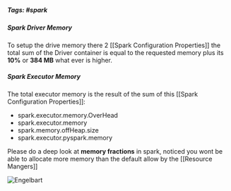 ##### Tags: #spark

##### Spark Driver Memory
To setup the drive memory there 2  [[Spark Configuration Properties]] the total sum of the Driver container is equal to the requested memory plus its **10%** or **384 MB** what ever is higher.


##### Spark Executor Memory
The total executor memory is the result of the sum of this [[Spark Configuration Properties]]:
 - spark.executor.memory.OverHead
- spark.executor.memory 
- spark.memory.offHeap.size 
- spark.executor.pyspark.memory 

Please do a deep look at **memory fractions** in spark, noticed you wont be able to allocate more memory than the default allow by the [[Resource Mangers]]


![Engelbart](https://www.scholarnest.com/wp-content/uploads/2021/09/spark-executor-memory-allocation.jpg)



